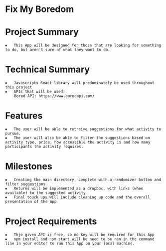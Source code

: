 # Fix My Boredom

# Project Summary
	⦁	This App will be designed for those that are looking for something to do, but aren't sure of what they want to do.

# Technical Summary
	⦁	Javascripts React library will predominately be used throughout this project
	⦁	APIs that will be used:
		Bored API: https://www.boredapi.com/
	
# Features
	⦁	The user will be able to retreive suggestions for what activity to pursue.
	⦁	The user will also be able to filter the suggestions based on activity type, price, how accessible the activity is and how many participants the activity requires.

# Milestones
	⦁	Creating the main directory, complete with a randomizer button and filter suggestions
	⦁	Returns will be implemented as a dropbox, with links (when available) to the suggested activity
	⦁	Final touch ups will include cleaning up code and the overall presentation of the App

# Project Requirements
	⦁	Thje given API is free, so no key will be required for this App
	⦁	npm install and npm start will be need to be ran in the command line in your editor to run this App on your local machine.

